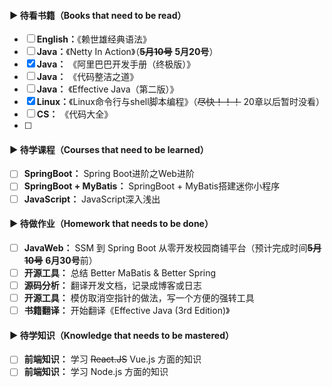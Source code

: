 #### ▶ 待看书籍（Books that need to be read）

- [ ] **English：**《赖世雄经典语法》
- [ ] **Java：**《Netty In Action》（~~**5月10号**~~ **5月20号**）
- [x] **Java：** 《阿里巴巴开发手册（终极版）》
- [ ] **Java：** 《代码整洁之道》
- [ ] **Java：** 《Effective Java（第二版）》
- [x] **Linux：**《Linux命令行与shell脚本编程》（~~尽快！！！~~ 20章以后暂时没看）
- [ ] **CS：** 《代码大全》
- [ ] 

#### ▶ 待学课程（Courses that need to be learned）

- [ ] **SpringBoot：** Spring Boot进阶之Web进阶
- [ ] **SpringBoot + MyBatis：** SpringBoot + MyBatis搭建迷你小程序
- [ ] **JavaScript：** JavaScript深入浅出

#### ▶ 待做作业（Homework that needs to be done）

- [ ] **JavaWeb：** SSM 到 Spring Boot 从零开发校园商铺平台（预计完成时间~~**5月10号**~~ **6月30号**前）
- [ ] **开源工具：**  总结 Better MaBatis & Better Spring
- [ ] **源码分析：**  翻译开发文档，记录成博客或日志
- [ ] **开源工具：**  模仿取消空指针的做法，写一个方便的强转工具
- [ ] **书籍翻译：**  开始翻译《Effective Java (3rd Edition)》

#### ▶ 待学知识（Knowledge that needs to be mastered）

- [ ] **前端知识：** 学习 ~~React.JS~~ Vue.js 方面的知识
- [ ] **前端知识：** 学习 Node.js 方面的知识